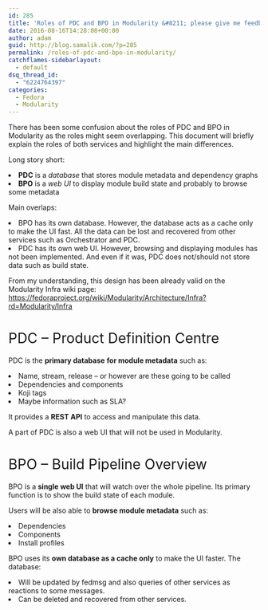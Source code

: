 ```yaml
---
id: 285
title: 'Roles of PDC and BPO in Modularity &#8211; please give me feedback'
date: 2016-08-16T14:28:08+00:00
author: adam
guid: http://blog.samalik.com/?p=285
permalink: /roles-of-pdc-and-bpo-in-modularity/
catchflames-sidebarlayout:
  - default
dsq_thread_id:
  - "6224764397"
categories:
  - Fedora
  - Modularity
---
```

<span style="font-weight: 400;">There has been some confusion about the roles of PDC and BPO in Modularity as the roles might seem overlapping. This document will briefly explain the roles of both services and highlight the main differences.</span>

<span style="font-weight: 400;">Long story short:</span>

<li style="font-weight: 400;">
  <b>PDC</b><span style="font-weight: 400;"> is a </span><i><span style="font-weight: 400;">database</span></i><span style="font-weight: 400;"> that stores module metadata and dependency graphs</span>
</li>
<li style="font-weight: 400;">
  <b>BPO</b><span style="font-weight: 400;"> is a </span><i><span style="font-weight: 400;">web UI</span></i><span style="font-weight: 400;"> to display module build state and probably to browse some metadata</span>
</li>

<span style="font-weight: 400;">Main overlaps:</span>

<li style="font-weight: 400;">
  <span style="font-weight: 400;">BPO has its own database. However, the database acts as a cache only to make the UI fast. All the data can be lost and recovered from other services such as Orchestrator and PDC.</span>
</li>

<li style="font-weight: 400;">
  <span style="font-weight: 400;">PDC has its own web UI. However, browsing and displaying modules has not been implemented. And even if it was, PDC does not/should not store data such as build state.</span>
</li>

<span style="font-weight: 400;">From my understanding, this design has been already valid on the Modularity Infra wiki page: </span>[<span style="font-weight: 400;">https://fedoraproject.org/wiki/Modularity/Architecture/Infra?rd=Modularity/Infra</span>](https://fedoraproject.org/wiki/Modularity/Architecture/Infra?rd=Modularity/Infra)

# <span style="font-weight: 400;">PDC &#8211; Product Definition Centre</span>

<span style="font-weight: 400;">PDC is the </span>**primary database** **for module metadata** <span style="font-weight: 400;">such as:</span>

<li style="font-weight: 400;">
  <span style="font-weight: 400;">Name, stream, release &#8211; or however are these going to be called</span>
</li>
<li style="font-weight: 400;">
  <span style="font-weight: 400;">Dependencies and components</span>
</li>
<li style="font-weight: 400;">
  <span style="font-weight: 400;">Koji tags</span>
</li>
<li style="font-weight: 400;">
  <span style="font-weight: 400;">Maybe information such as SLA?</span>
</li>

<span style="font-weight: 400;">It provides a </span>**REST API** <span style="font-weight: 400;">to access and manipulate this data.</span>

<span style="font-weight: 400;">A part of PDC is also a web UI that will not be used in Modularity.</span>

# <span style="font-weight: 400;">BPO &#8211; Build Pipeline Overview</span>

<span style="font-weight: 400;">BPO is a </span>**single web UI** <span style="font-weight: 400;">that will watch over the whole pipeline. Its primary function is to show the build state of each module. </span>

<span style="font-weight: 400;">Users will be also able to </span>**browse module metadata** <span style="font-weight: 400;">such as:</span>

<li style="font-weight: 400;">
  <span style="font-weight: 400;">Dependencies</span>
</li>
<li style="font-weight: 400;">
  <span style="font-weight: 400;">Components</span>
</li>
<li style="font-weight: 400;">
  <span style="font-weight: 400;">Install profiles</span>
</li>

<span style="font-weight: 400;">BPO uses its </span>**own database as a cache only** <span style="font-weight: 400;">to make the UI faster. The database:</span>

<li style="font-weight: 400;">
  <span style="font-weight: 400;">Will be updated by fedmsg and also queries of other services as reactions to some messages.</span>
</li>
<li style="font-weight: 400;">
  <span style="font-weight: 400;">Can be deleted and recovered from other services.</span>
</li>
